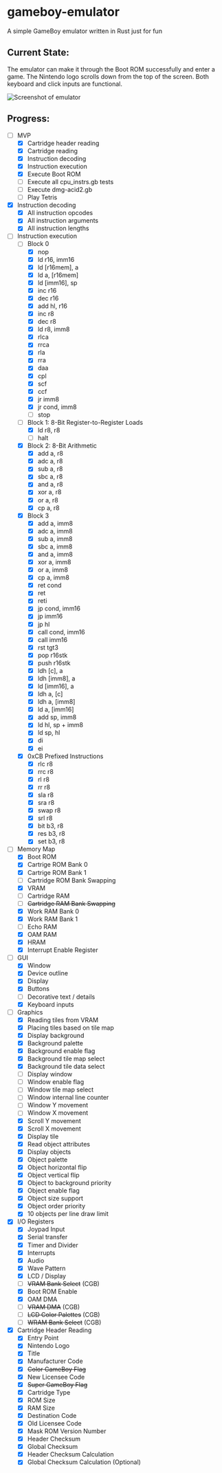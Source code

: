 # gameboy-emulator
A simple GameBoy emulator written in Rust just for fun

## Current State:

The emulator can make it through the Boot ROM successfully and enter a game. The Nintendo logo scrolls down from the top of the screen.
Both keyboard and click inputs are functional.

![Screenshot of emulator](images/progress-screenshot.png)

## Progress:

- [ ] MVP
    - [x] Cartridge header reading
    - [x] Cartridge reading
    - [x] Instruction decoding
    - [x] Instruction execution
    - [x] Execute Boot ROM
    - [ ] Execute all cpu_instrs.gb tests
    - [ ] Execute dmg-acid2.gb
    - [ ] Play Tetris

- [x] Instruction decoding
    - [x] All instruction opcodes
    - [x] All instruction arguments
    - [x] All instruction lengths
- [ ] Instruction execution
    - [ ] Block 0
        - [x] nop
        - [x] ld r16, imm16
        - [x] ld \[r16mem\], a
        - [x] ld a, \[r16mem\]
        - [x] ld \[imm16\], sp
        - [x] inc r16
        - [x] dec r16
        - [x] add hl, r16
        - [x] inc r8
        - [x] dec r8
        - [x] ld r8, imm8
        - [x] rlca
        - [x] rrca
        - [x] rla
        - [x] rra
        - [x] daa
        - [x] cpl
        - [x] scf
        - [x] ccf
        - [x] jr imm8
        - [x] jr cond, imm8
        - [ ] stop
    - [ ] Block 1: 8-Bit Register-to-Register Loads
        - [x] ld r8, r8
        - [ ] halt
    - [x] Block 2: 8-Bit Arithmetic
        - [x] add a, r8
        - [x] adc a, r8
        - [x] sub a, r8
        - [x] sbc a, r8
        - [x] and a, r8
        - [x] xor a, r8
        - [x] or a, r8
        - [x] cp a, r8
    - [x] Block 3
        - [x] add a, imm8
        - [x] adc a, imm8
        - [x] sub a, imm8
        - [x] sbc a, imm8
        - [x] and a, imm8
        - [x] xor a, imm8
        - [x] or a, imm8
        - [x] cp a, imm8
        - [x] ret cond
        - [x] ret
        - [x] reti
        - [x] jp cond, imm16
        - [x] jp imm16
        - [x] jp hl
        - [x] call cond, imm16
        - [x] call imm16
        - [x] rst tgt3
        - [x] pop r16stk
        - [x] push r16stk
        - [x] ldh \[c\], a
        - [x] ldh \[imm8\], a
        - [x] ld \[imm16\], a
        - [x] ldh a, \[c\]
        - [x] ldh a, \[imm8\]
        - [x] ld a, \[imm16\]
        - [x] add sp, imm8
        - [x] ld hl, sp + imm8
        - [x] ld sp, hl
        - [x] di
        - [x] ei
    - [x] 0xCB Prefixed Instructions
        - [x] rlc r8
        - [x] rrc r8
        - [x] rl r8
        - [x] rr r8
        - [x] sla r8
        - [x] sra r8
        - [x] swap r8
        - [x] srl r8
        - [x] bit b3, r8
        - [x] res b3, r8
        - [x] set b3, r8
- [ ] Memory Map
    - [x] Boot ROM
    - [x] Cartrige ROM Bank 0
    - [x] Cartrige ROM Bank 1
    - [ ] Cartridge ROM Bank Swapping
    - [x] VRAM
    - [ ] Cartridge RAM
    - [ ] ~~Cartridge RAM Bank Swapping~~
    - [x] Work RAM Bank 0
    - [x] Work RAM Bank 1
    - [ ] Echo RAM
    - [x] OAM RAM
    - [x] HRAM
    - [x] Interrupt Enable Register
- [ ] GUI
    - [x] Window
    - [x] Device outline
    - [x] Display
    - [x] Buttons
    - [ ] Decorative text / details
    - [x] Keyboard inputs
- [ ] Graphics
    - [x] Reading tiles from VRAM
    - [x] Placing tiles based on tile map
    - [x] Display background
    - [x] Background palette
    - [x] Background enable flag
    - [x] Background tile map select
    - [x] Background tile data select
    - [ ] Display window
    - [ ] Window enable flag
    - [ ] Window tile map select
    - [ ] Window internal line counter
    - [ ] Window Y movement
    - [ ] Window X movement
    - [x] Scroll Y movement
    - [x] Scroll X movement
    - [x] Display tile
    - [x] Read object attributes
    - [x] Display objects
    - [x] Object palette
    - [x] Object horizontal flip
    - [x] Object vertical flip
    - [x] Object to background priority
    - [x] Object enable flag
    - [x] Object size support
    - [x] Object order priority
    - [x] 10 objects per line draw limit
- [x] I/O Registers
    - [x]  Joypad Input
    - [x]  Serial transfer
    - [x]  Timer and Divider
    - [x]  Interrupts
    - [x]  Audio
    - [x]  Wave Pattern
    - [x]  LCD / Display
    - [ ]  ~~VRAM Bank Select~~ (CGB)
    - [x]  Boot ROM Enable
    - [x]  OAM DMA
    - [ ]  ~~VRAM DMA~~ (CGB)
    - [ ]  ~~LCD Color Palettes~~ (CGB)
    - [ ]  ~~WRAM Bank Select~~ (CGB)
- [x] Cartridge Header Reading
    - [x] Entry Point
    - [x] Nintendo Logo
    - [x] Title
    - [x] Manufacturer Code
    - [x] ~~Color GameBoy Flag~~
    - [x] New Licensee Code
    - [x] ~~Super GameBoy Flag~~
    - [x] Cartridge Type
    - [x] ROM Size
    - [x] RAM Size
    - [x] Destination Code
    - [x] Old Licensee Code
    - [x] Mask ROM Version Number
    - [x] Header Checksum
    - [x] Global Checksum
    - [x] Header Checksum Calculation
    - [x] Global Checksum Calculation (Optional)